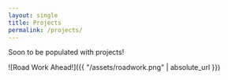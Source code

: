 ```yaml
---
layout: single
title: Projects
permalink: /projects/
---
```

Soon to be populated with projects!

![Road Work Ahead!]({{ "/assets/roadwork.png" | absolute_url }})
